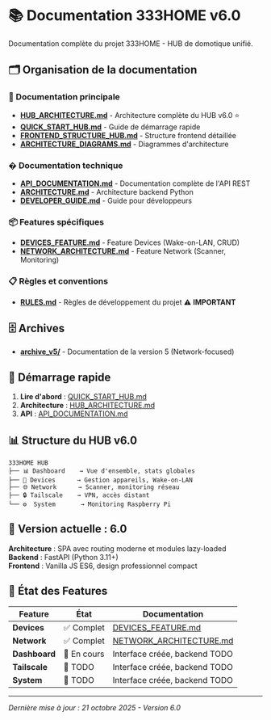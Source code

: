 # 📚 Documentation 333HOME v6.0

Documentation complète du projet 333HOME - HUB de domotique unifié.

## 🗂️ Organisation de la documentation

### 📖 Documentation principale

- **[HUB_ARCHITECTURE.md](./HUB_ARCHITECTURE.md)** - Architecture complète du HUB v6.0 ⭐
- **[QUICK_START_HUB.md](./QUICK_START_HUB.md)** - Guide de démarrage rapide
- **[FRONTEND_STRUCTURE_HUB.md](./FRONTEND_STRUCTURE_HUB.md)** - Structure frontend détaillée
- **[ARCHITECTURE_DIAGRAMS.md](./ARCHITECTURE_DIAGRAMS.md)** - Diagrammes d'architecture

### � Documentation technique

- **[API_DOCUMENTATION.md](./API_DOCUMENTATION.md)** - Documentation complète de l'API REST
- **[ARCHITECTURE.md](./ARCHITECTURE.md)** - Architecture backend Python
- **[DEVELOPER_GUIDE.md](./DEVELOPER_GUIDE.md)** - Guide pour développeurs

### 📦 Features spécifiques

- **[DEVICES_FEATURE.md](./DEVICES_FEATURE.md)** - Feature Devices (Wake-on-LAN, CRUD)
- **[NETWORK_ARCHITECTURE.md](./NETWORK_ARCHITECTURE.md)** - Feature Network (Scanner, Monitoring)

### 📋 Règles et conventions

- **[RULES.md](./RULES.md)** - Règles de développement du projet ⚠️ **IMPORTANT**

## 🗄️ Archives

- **[archive_v5/](./archive_v5/)** - Documentation de la version 5 (Network-focused)

## 🚀 Démarrage rapide

1. **Lire d'abord** : [QUICK_START_HUB.md](./QUICK_START_HUB.md)
2. **Architecture** : [HUB_ARCHITECTURE.md](./HUB_ARCHITECTURE.md)
3. **API** : [API_DOCUMENTATION.md](./API_DOCUMENTATION.md)

## 📊 Structure du HUB v6.0

```
333HOME HUB
├── 📊 Dashboard    → Vue d'ensemble, stats globales
├── 📱 Devices      → Gestion appareils, Wake-on-LAN
├── 🌐 Network      → Scanner, monitoring réseau
├── 🔒 Tailscale    → VPN, accès distant
└── ⚙️  System       → Monitoring Raspberry Pi
```

## 🎯 Version actuelle : 6.0

**Architecture** : SPA avec routing moderne et modules lazy-loaded  
**Backend** : FastAPI (Python 3.11+)  
**Frontend** : Vanilla JS ES6, design professionnel compact

## 📝 État des Features

| Feature | État | Documentation |
|---------|------|---------------|
| **Devices** | ✅ Complet | [DEVICES_FEATURE.md](DEVICES_FEATURE.md) |
| **Network** | ✅ Complet | [NETWORK_ARCHITECTURE.md](NETWORK_ARCHITECTURE.md) |
| **Dashboard** | 🔄 En cours | Interface créée, backend TODO |
| **Tailscale** | 🔄 TODO | Interface créée, backend TODO |
| **System** | 🔄 TODO | Interface créée, backend TODO |

---

*Dernière mise à jour : 21 octobre 2025 - Version 6.0*
